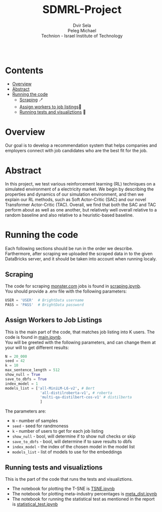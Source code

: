 <h1 align='center' style="text-align:center; font-weight:bold; font-size:2.5em"> SDMRL-Project</h1>

<p align='center' style="text-align:center;font-size:1em;">
    Dvir Sela
    <br/> 
    Peleg Michael
    <br/> 
    Technion - Israel Institute of Technology
</p>

<br>
<br>

# Contents
- [Overview](#Overview)
- [Abstract](#Abstract)
- [Running the code](#Running-the-code)
  - [Scraping](#Scraping) 🪥
  - [Assign workers to job listings](#Assign-Workers-to-Job-Listing)👜
  - [Running tests and visualiztions](#Running-tests-and-visualiztions) 🔬
  
# Overview

Our goal is to develop a recommendation system that helps companies and employers connect with job candidates who are the best fit for the job.

# Abstract

In this project, we test various reinforcement learning (RL) techniques on a simulated environment of a electricity market. We begin by describing the properties and dynamics of our simulation environment, and then we explain our RL methods, such as Soft Actor-Critic (SAC) and our novel Transformer Actor-Critic (TAC). Overall, we find that both the SAC and TAC perform about as well as one another, but relatively well overall relative to a random baseline and also relative to a heuristic-based baseline.

# Running the code
Each following sections should be run in the order we describe. Farthermore, after scraping we uploaded the scraped data in to the given DataBricks server, and it should be taken into account when running localy. 
##  Scraping
The code for scraping [monster.com](https://www.monster.com/) jobs is found in [scraping.ipynb](Scraping%20Code/scraping.ipynb).<br>
You should provide a .env file with the following parameters:
```python
USER = 'USER'  # BrightData username
PASS = 'PASS'  # BrightData password
```
## Assign Workers to Job Listings
This is the main part of the code, that matches job listing into K users. The code is found in [main.ipynb](Databricks%20Code/main.ipynb).<br> 
You will be greeted with the following parameters, and can change them at your will to get different results:
```python
N = 20_000
seed = 42
k = 10
max_sentence_length = 512
show_null = True
save_to_dbfs = True
index_model = 1
models_list = ['all-MiniLM-L6-v2', # Bert
                'all-distilroberta-v1', # roberta
                'multi-qa-distilbert-cos-v1' # distilberta
                ]
```
The parameters are:
- `N` - number of samples
- `seed` - seed for randmoness
- `k` - number of users to get for each job listing
- `show_null` - bool, will determine if to show null checks or skip
- `save_to_dbfs` - bool, will determine if to save results to dbfs
- `index_model` - the index of the chosen model in the model list
- `models_list` - list of models to use for the embeddings
## Running tests and visualiztions
This is the part of the code that runs the tests and visualiztions.
- The notebook for plotting the T-SNE is [TSNE.ipynb](Databricks%20Code/TSNE.ipynb)
- The notebook for plotting meta-industry percentages is [meta_dist.ipynb](Databricks%20Code/meta_dist.ipynb)
- The notebook for running the statistical test as mentioned in the report is [statistical_test.ipynb](Databricks%20Code/statistical_test.ipynb)
